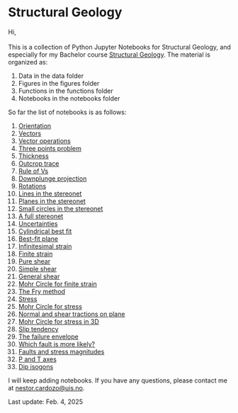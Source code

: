 # Structural Geology
Hi,
\
\
This is a collection of Python Jupyter Notebooks for Structural Geology, and especially for my Bachelor course [Structural Geology](https://www.youtube.com/playlist?list=PL1Oi4O0iZ7iYI4AsAV5JAsYzrB_M96L_y). The material is organized as:

1. Data in the data folder
2. Figures in the figures folder
3. Functions in the functions folder
4. Notebooks in the notebooks folder

So far the list of notebooks is as follows:

1. [Orientation](/notebooks/nb1_orientation.ipynb)
2. [Vectors](/notebooks/nb2_vectors.ipynb)
3. [Vector operations](/notebooks/nb3_vector_operations.ipynb)
4. [Three points problem](/notebooks/nb4_three_points.ipynb)
5. [Thickness](/notebooks/nb5_thickness.ipynb)
6. [Outcrop trace](/notebooks/nb6_outcrop_trace.ipynb)
7. [Rule of Vs](/notebooks/nb7_rule_of_vs.ipynb)
8. [Downplunge projection](/notebooks/nb8_downplunge_proj.ipynb)
9. [Rotations](/notebooks/nb9_rotations.ipynb)
10. [Lines in the stereonet](/notebooks/nb10_stereo_lines.ipynb)
11. [Planes in the stereonet](/notebooks/nb11_stereo_planes.ipynb)
12. [Small circles in the stereonet](/notebooks/nb12_stereo_small_circles.ipynb)
13. [A full stereonet](/notebooks/nb13_stereonet.ipynb)
14. [Uncertainties](/notebooks/nb14_uncertainties.ipynb)
15. [Cylindrical best fit](/notebooks/nb15_bestfit_fold_axis.ipynb)
16. [Best-fit plane](/notebooks/nb16_bestfit_plane.ipynb)
17. [Infinitesimal strain](/notebooks/nb17_infinitesimal_strain.ipynb)
18. [Finite strain](/notebooks/nb18_finite_strain.ipynb)
19. [Pure shear](/notebooks/nb19_pure_shear.ipynb)
20. [Simple shear](/notebooks/nb20_simple_shear.ipynb)
21. [General shear](/notebooks/nb21_general_shear.ipynb)
22. [Mohr Circle for finite strain](/notebooks/nb22_mohr_circle_strain.ipynb)
23. [The Fry method](/notebooks/nb23_fry_method.ipynb)
24. [Stress](/notebooks/nb24_stress.ipynb)
25. [Mohr Circle for stress](/notebooks/nb25_mohr_circle_stress.ipynb)
26. [Normal and shear tractions on plane](/notebooks/nb26_tractions_on_plane.ipynb)
27. [Mohr Circle for stress in 3D](/notebooks/nb27_mohr_circle_stress_3d.ipynb)
28. [Slip tendency](/notebooks/nb28_slip_tendency.ipynb)
29. [The failure envelope](/notebooks/nb29_failure_envelope.ipynb)
30. [Which fault is more likely?](/notebooks/nb30_fault_likelihood.ipynb)
31. [Faults and stress magnitudes](/notebooks/nb31_faults_magnitude_stress.ipynb)
32. [P and T axes](/notebooks/nb32_p_t_axes.ipynb)
33. [Dip isogons](/notebooks/nb33_dip_isogons.ipynb)


I will keep adding notebooks. If you have any questions, please contact me at [nestor.cardozo@uis.no](mailto:nestor.cardozo@uis.no).

Last update: Feb. 4, 2025